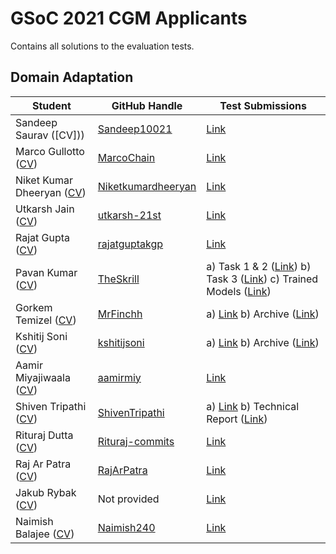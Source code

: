 # GSoC 2021 CGM Applicants
Contains all solutions to the evaluation tests.

## Domain Adaptation

| Student                 | GitHub Handle                                               | Test Submissions                                                           | 
| ----------------------- | ----------------------------------------------------------- | -------------------------------------------------------------------------- | 
| Sandeep Saurav ([CV]))| [Sandeep10021](https://github.com/Sandeep10021)             | [Link](https://github.com/Sandeep10021/ML4SCI_GSoC)| 
| Marco Gullotto ([CV](https://github.com/ML4SCI/GSoC_Solutions/blob/main/CGM/Archive/CV/marco_gullotto_cv.pdf))| [MarcoChain](https://github.com/MarcoChain)                 | [Link](https://github.com/MarcoChain/ML4-Dimensionality-Reduction)|
| Niket Kumar Dheeryan ([CV](https://github.com/ML4SCI/GSoC_Solutions/blob/main/CGM/Archive/CV/niket_kumar_dheeryan_cv.pdf))| [Niketkumardheeryan](https://github.com/Niketkumardheeryan) | [Link](https://github.com/Niketkumardheeryan/Dimensionality-Reduction-Evalution-Test)| 
| Utkarsh Jain ([CV](https://github.com/ML4SCI/GSoC_Solutions/blob/main/CGM/Archive/CV/utkarsh_jain_cv.pdf))| [utkarsh-21st](https://github.com/utkarsh-21st)             | [Link](https://github.com/utkarsh-21st/CGM_GSOC)|
| Rajat Gupta ([CV](https://github.com/ML4SCI/GSoC_Solutions/blob/main/CGM/Archive/CV/rajat_gupta_cv.pdf))| [rajatguptakgp](https://github.com/rajatguptakgp)           | [Link](https://github.com/rajatguptakgp/gsoc21_cgm)|
| Pavan Kumar ([CV](https://github.com/ML4SCI/GSoC_Solutions/blob/main/CGM/Archive/CV/pavan_kumar_cv.pdf))| [TheSkrill](https://www.github.com/TheSkrill)               | a) Task 1 & 2 ([Link](https://colab.research.google.com/drive/1PNTq1gEH1fa29EV_J2QqzXw28e_adqLN?usp=sharing))  b) Task 3 ([Link](https://colab.research.google.com/drive/14Gy5KkivFU77hkLy6wmZeYoXwR-Q7EpJ?usp=sharing))  c) Trained Models ([Link](https://drive.google.com/drive/folders/1CXBaQVIkam05qUsj7-EKyAJM3WHwRToJ?usp=sharing))|
| Gorkem Temizel ([CV](https://github.com/ML4SCI/GSoC_Solutions/blob/main/CGM/Archive/CV/gorkem_temizel_cv.pdf))| [MrFinchh](https://github.com/MrFinchh)                     | a) [Link](https://github.com/MrFinchh/GSoC-ML4SCI-Eval-Task) b) Archive ([Link](https://github.com/ML4SCI/GSoC_Solutions/tree/main/CGM/Archive/Submission_archives/Gorkem%20Temizel))| 
| Kshitij Soni ([CV](https://github.com/ML4SCI/GSoC_Solutions/blob/main/CGM/Archive/CV/kshitij_soni_cv.pdf))| [kshitijsoni](https://github.com/kshitijsoni)               | a) [Link](https://github.com/kshitijsoni/GSOC-21) b) Archive ([Link](https://github.com/ML4SCI/GSoC_Solutions/tree/main/CGM/Archive/Submission_archives/Kshitij%20Soni))|
| Aamir Miyajiwaala ([CV](https://github.com/ML4SCI/GSoC_Solutions/blob/main/CGM/Archive/CV/aamir_miyajiwala_cv.pdf))| [aamirmiy](https://github.com/aamirmiy)                     | [Link](https://github.com/aamirmiy/GSOC21)|
| Shiven Tripathi ([CV](https://github.com/ML4SCI/GSoC_Solutions/blob/main/CGM/Archive/CV/shiven_tripathi_cv.pdf))| [ShivenTripathi](https://github.com/ShivenTripathi)         | a) [Link](https://drive.google.com/drive/folders/1f8qW3uE-O-YoQHK0CWj9tfuEanH_JZZO?usp=gmail) b) Technical Report ([Link](https://github.com/ML4SCI/GSoC_Solutions/blob/main/CGM/Archive/Submission_archives/Shiven%20Tripathi/CGM_Technical_Report.pdf))|
| Rituraj Dutta ([CV](https://github.com/ML4SCI/GSoC_Solutions/blob/main/CGM/Archive/CV/rituraj_dutta_cv.pdf))| [Rituraj-commits](https://github.com/Rituraj-commits)       | [Link](https://drive.google.com/drive/folders/1eWTJNOteFCHg0m46uFGPt1Z_t6GZSibI?usp=sharing)|
| Raj Ar Patra ([CV](https://github.com/ML4SCI/GSoC_Solutions/blob/main/CGM/Archive/CV/raj_ar_patracv.pdf))| [RajArPatra](https://github.com/RajArPatra)              | [Link](https://github.com/RajArPatra/Dimentionality-Reduction)|
| Jakub Rybak ([CV](https://github.com/ML4SCI/GSoC_Solutions/blob/main/CGM/Archive/CV/jakub_rybak_cv.pdf))| Not provided[]()|[Link](https://drive.google.com/drive/folders/1dFOA40A7dcWP4JdvcAgK0Bpni4gsc8x-?usp=sharing)|
| Naimish Balajee ([CV]())|[Naimish240](https://github.com/Naimish240)|[Link](https://github.com/Naimish240/GSoC21-ML4SCI)|
